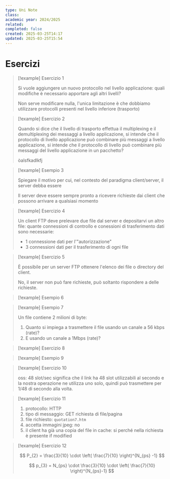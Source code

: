 ```yaml
---
type: Uni Note
class: 
academic year: 2024/2025
related: 
completed: false
created: 2025-03-25T14:17
updated: 2025-03-25T15:54
---
```

# Esercizi


>[!example] Esercizio 1
>
>Si vuole aggiungere un nuovo protocollo nel livello applicazione: quali modifiche è necessario apportare agli altri livelli?
>
>Non serve modificare nulla, l'unica limitazione è che dobbiamo utilizzare protocolli presenti nel livello inferiore (trasporto)

>[!example] Esercizio 2
>
>Quando si dice che il livello di trasporto effettua il multiplexing e il demultiplexing dei messaggi a livello applicazione, si intende che il protocollo di livello applicazione può combinare più messaggi  a livello applicazione, si intende che il protocollo di livello può combinare più messaggi del livello applicazione in un pacchetto?
>
>òalsfkadlkfj

>[!example] Esempio 3
>
>Spiegare il motivo per cui, nel contesto del paradigma client/server, il server debba essere
>
>Il server deve essere sempre pronto a ricevere richieste dai client che possono arrivare a qualsiasi momento

>[!example] Esercizio 4
>
>Un client FTP deve prelevare due file dal server e depositarvi un altro file: quante connessioni di controllo e conessioni di trasferimento dati sono necessarie:
>
>- 1 connessione dati per l'"autorizzazione"
>- 3 connessioni dati per il trasferimento di ogni file

>[!example] Esercizio 5
>
>È possibile per un server FTP ottenere l'elenco dei file o directory del client.
>
>No, il server non può fare richieste, può soltanto rispondere a delle richieste.

>[!example]  Esempio 6

>[!example] Esempio 7
>
>Un file contiene 2 milioni di byte:
>1.  Quanto si impiega a trasmettere il file usando un canale a 56 kbps (rate)?
>2. E usando un canale a 1Mbps (rate)?
>

>[!example] Esercizio 8

>[!example] Esempio 9
>

>[!example] Esercizio 10
>
>oss: 48 slot/sec significa che il link ha 48 slot utilizzabili al secondo e la nostra operazione ne utilizza uno solo, quindi può trasmettere per 1/48 di secondo alla volta.

>[!example] Esercizio 11
>
>1. protocollo: HTTP
>2. tipo di messaggio: GET richiesta di file/pagina
>3. file richiesto: `quotation7.htm`
>4. accetta immagini jpeg: no
>5. il client ha già una copia del file in cache: si perché  nella richiesta è presente if modified

>[!example] Esercizio 12
>
>$$
>P_{2} = \frac{3}{10} \cdot  \left( \frac{7}{10} \right)^{N_{ps} -1}
>$$
>
>$$
>p_{3} = N_{ps} \cdot  \frac{3}{10} \cdot \left( \frac{7}{10} \right)^{N_{ps}-1}
>$$
